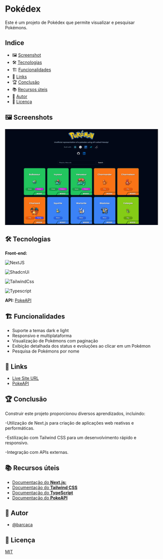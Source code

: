 # Pokédex

Este é um projeto de Pokédex que permite visualizar e pesquisar Pokémons.

## Indice

- 🖼️ [Screenshot](#-#screenshot)
- 🛠️ [Tecnologias](#-tecnologias)
- 🏗️ [Funcionalidades](#-funcionalidades)
- 🔗 [Links](#-links)
- 🏆 [Conclusão](#-conclusão)
- 📚 [Recursos úteis](#-recursos-úteis)
- 👤 [Autor](#-autor)
- 📜 [Licença](#-licença)

## 🖼️ Screenshots

![Desktop](/public//screenshot-desktop.png)

## 🛠️ Tecnologias

**Front-end:**

![NextJS](https://img.shields.io/badge/NextJS-%23000?style=for-the-badge&logo=nextdotjs&logoColor=%23fff)

![ShadcnUi](https://img.shields.io/badge/ShadcnUi-%23000000?style=for-the-badge&logo=shadcnui&logoColor=%23fff)

![TailwindCss](https://img.shields.io/badge/Tailwind-%2306B6D4?style=for-the-badge&logo=tailwindcss&logoColor=%23fff)

![Typescript](https://img.shields.io/badge/Typescript-%233178C6?style=for-the-badge&logo=typescript&logoColor=%23fff)

**API:** [PokeAPI](https://pokeapi.co/)

## 🏗️ Funcionalidades

- Suporte a temas dark e light
- Responsivo e multiplataforma
- Visualização de Pokémons com paginação
- Exibição detalhada dos status e evoluções ao clicar em um Pokémon
- Pesquisa de Pokémons por nome

## 🔗 Links

- [Live Site URL](https://pokedex-barcaca.vercel.app)
- [PokeAPI](https://pokeapi.co/)

## 🏆 Conclusão

Construir este projeto proporcionou diversos aprendizados, incluindo:

-Utilização de Next.js para criação de aplicações web reativas e performáticas.

-Estilização com Tailwind CSS para um desenvolvimento rápido e responsivo.

-Integração com APIs externas.

## 📚 Recursos úteis

- [Documentação do **Next.js:**](https://nextjs.org/docs)
- [Documentação do **Tailwind CSS**](https://tailwindcss.com/docs)
- [Documentação do **TypeScript**](https://www.typescriptlang.org/docs/)
- [Documentação do **PokeAPI**](https://pokeapi.co/docs/v2)

## 👤 Autor

- [@barcaca](https://www.github.com/barcaca)

## 📜 Licença

[MIT](https://github.com/barcaca/pokedex-barcaca/blob/main/LICENSE)
